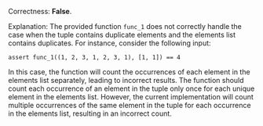 Correctness: **False**.

Explanation: The provided function `func_1` does not correctly handle the case when the tuple contains duplicate elements and the elements list contains duplicates. For instance, consider the following input:

```
assert func_1((1, 2, 3, 1, 2, 3, 1), [1, 1]) == 4
```

In this case, the function will count the occurrences of each element in the elements list separately, leading to incorrect results. The function should count each occurrence of an element in the tuple only once for each unique element in the elements list. However, the current implementation will count multiple occurrences of the same element in the tuple for each occurrence in the elements list, resulting in an incorrect count.